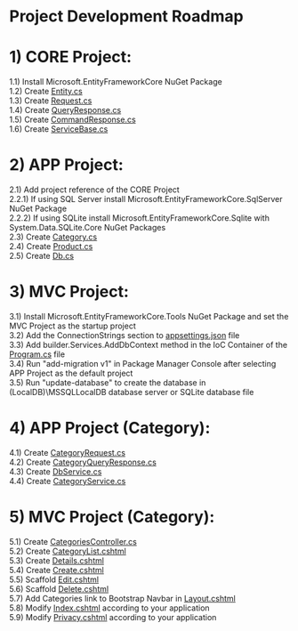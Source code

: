 # Project Development Roadmap

# 1) CORE Project:
1.1) Install Microsoft.EntityFrameworkCore NuGet Package\
1.2) Create [Entity.cs](https://github.com/cagilalsac/ETrade/blob/main/CORE/APP/Domain/Entity.cs)\
1.3) Create [Request.cs](https://github.com/cagilalsac/ETrade/blob/main/CORE/APP/Models/Request.cs)\
1.4) Create [QueryResponse.cs](https://github.com/cagilalsac/ETrade/blob/main/CORE/APP/Models/QueryResponse.cs)\
1.5) Create [CommandResponse.cs](https://github.com/cagilalsac/ETrade/blob/main/CORE/APP/Models/CommandResponse.cs)\
1.6) Create [ServiceBase.cs](https://github.com/cagilalsac/ETrade/blob/main/CORE/APP/Services/ServiceBase.cs)
# 2) APP Project:
2.1) Add project reference of the CORE Project\
2.2.1) If using SQL Server install Microsoft.EntityFrameworkCore.SqlServer NuGet Package\
2.2.2) If using SQLite install Microsoft.EntityFrameworkCore.Sqlite with System.Data.SQLite.Core NuGet Packages\
2.3) Create [Category.cs](https://github.com/cagilalsac/ETrade/blob/main/APP/Domain/Category.cs)\
2.4) Create [Product.cs](https://github.com/cagilalsac/ETrade/blob/main/APP/Domain/Product.cs)\
2.5) Create [Db.cs](https://github.com/cagilalsac/ETrade/blob/main/APP/Domain/Db.cs)
# 3) MVC Project:
3.1) Install Microsoft.EntityFrameworkCore.Tools NuGet Package and set the MVC Project as the startup project\
3.2) Add the ConnectionStrings section to [appsettings.json](https://github.com/cagilalsac/ETrade/blob/main/MVC/appsettings.json) file\
3.3) Add builder.Services.AddDbContext method in the IoC Container of the [Program.cs](https://github.com/cagilalsac/ETrade/blob/main/MVC/Program.cs) file\
3.4) Run "add-migration v1" in Package Manager Console after selecting APP Project as the default project\
3.5) Run "update-database" to create the database in (LocalDB)\MSSQLLocalDB database server or SQLite database file
# 4) APP Project (Category):
4.1) Create [CategoryRequest.cs](https://github.com/cagilalsac/ETrade/blob/main/APP/Models/CategoryRequest.cs)\
4.2) Create [CategoryQueryResponse.cs](https://github.com/cagilalsac/ETrade/blob/main/APP/Models/CategoryQueryResponse.cs)\
4.3) Create [DbService.cs](https://github.com/cagilalsac/ETrade/blob/main/APP/Services/DbService.cs)\
4.4) Create [CategoryService.cs](https://github.com/cagilalsac/ETrade/blob/main/APP/Services/CategoryService.cs)
# 5) MVC Project (Category):
5.1) Create [CategoriesController.cs](https://github.com/cagilalsac/ETrade/blob/main/MVC/Controllers/CategoriesController.cs)\
5.2) Create [CategoryList.cshtml](https://github.com/cagilalsac/ETrade/blob/main/MVC/Views/Categories/CategoryList.cshtml)\
5.3) Create [Details.cshtml](https://github.com/cagilalsac/ETrade/blob/main/MVC/Views/Categories/Details.cshtml)\
5.4) Create [Create.cshtml](https://github.com/cagilalsac/ETrade/blob/main/MVC/Views/Categories/Create.cshtml)\
5.5) Scaffold [Edit.cshtml](https://github.com/cagilalsac/ETrade/blob/main/MVC/Views/Categories/Edit.cshtml)\
5.6) Scaffold [Delete.cshtml](https://github.com/cagilalsac/ETrade/blob/main/MVC/Views/Categories/Delete.cshtml)\
5.7) Add Categories link to Bootstrap Navbar in [Layout.cshtml](https://github.com/cagilalsac/ETrade/blob/main/MVC/Views/Shared/_Layout.cshtml)\
5.8) Modify [Index.cshtml](https://github.com/cagilalsac/ETrade/blob/main/MVC/Views/Home/Index.cshtml) according to your application\
5.9) Modify [Privacy.cshtml](https://github.com/cagilalsac/ETrade/blob/main/MVC/Views/Home/Privacy.cshtml) according to your application